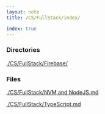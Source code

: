 ```yaml
---
layout: note
title: /CS/FullStack/index/

index: true
---
```

<h3>Directories</h3>

<a href='/note/CS/FullStack/Firebase/index/'>./CS/FullStack/Firebase/</a>

<h3>Files</h3>

<a href='/note/CS/FullStack/NVM%20and%20NodeJS/'>./CS/FullStack/NVM and NodeJS.md</a>

<a href='/note/CS/FullStack/TypeScript/'>./CS/FullStack/TypeScript.md</a>

